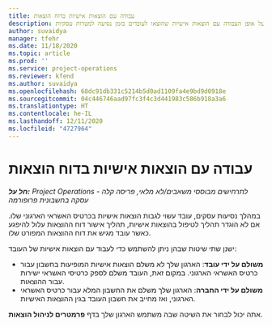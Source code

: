 ```yaml
---
title: עבודה עם הוצאות אישיות בדוח הוצאות
description: נושא זה מספק מידע על אופן העבודה עם הוצאות אישיות שהוצאו לעובדים בזמן נסיעה למטרות עסקיות.
author: suvaidya
manager: tfehr
ms.date: 11/18/2020
ms.topic: article
ms.prod: ''
ms.service: project-operations
ms.reviewer: kfend
ms.author: suvaidya
ms.openlocfilehash: 68dc91db331c5214b5d0ad1109fa4e9bd9d0918e
ms.sourcegitcommit: 04c446746aad97fc3f4c3d441983c586b918a3a6
ms.translationtype: HT
ms.contentlocale: he-IL
ms.lasthandoff: 12/11/2020
ms.locfileid: "4727964"
---
```

# <a name="work-with-personal-expenses-on-an-expense-report"></a>עבודה עם הוצאות אישיות בדוח הוצאות

_**חל על:** Project Operations לתרחישים מבוססי משאבים/לא מלאי, פריסה קלה - עסקה בחשבונית פרופורמה_

במהלך נסיעות עסקים, עובד עשוי לגבות הוצאות אישיות בכרטיס האשראי הארגוני שלו. אם לא הוגדר תהליך לטיפול בהוצאות אישיות, תהליך אישור דוח ההוצאות עלול להיפגע כאשר עובד מגיש את דוח ההוצאות המפורט שלו.

ישנן שתי שיטות שבהן ניתן להשתמש כדי לעבוד עם הוצאות אישיות של העובד:

  - **משולם על ידי עובד**: הארגון שלך לא משלם הוצאות אישיות המופיעות בחשבון עבור כרטיס האשראי הארגוני. במקום זאת, העובד משלם לספק כרטיסי האשראי ישירות עבור ההוצאות. 
  - **משולם על ידי החברה**: הארגון שלך משלם את החשבון המלא עבור כרטיס האשראי הארגוני, ואז מחייב את חשבון העובד בגין ההוצאות האישיות.

אתה יכול לבחור את השיטה שבה משתמש הארגון שלך בדף **פרמטרים לניהול הוצאות**.
